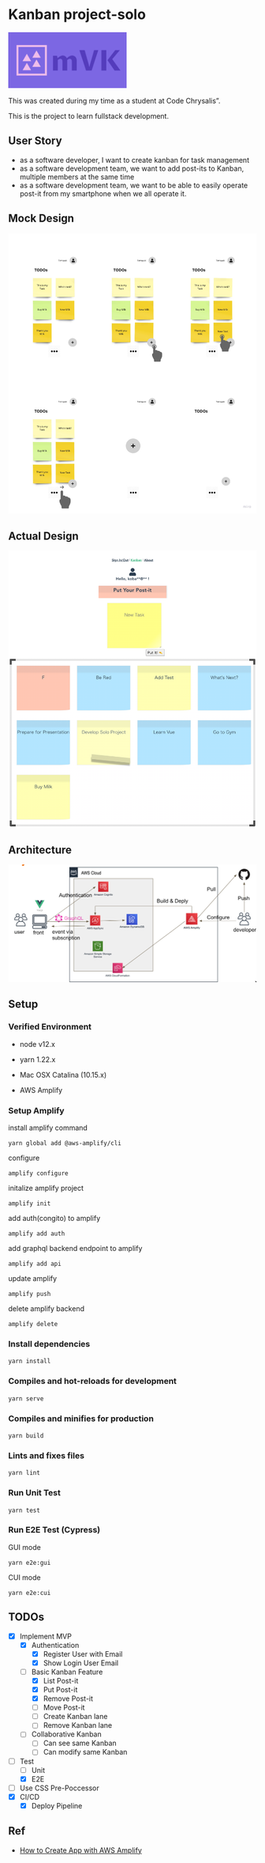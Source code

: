 # Kanban project-solo

<img src="./logo.png" width=240px/>

This was created during my time as a student at Code Chrysalis”.

This is the project to learn fullstack development.

## User Story
- as a software developer, I want to create kanban for task management
- as a software development team, we want to add post-its to Kanban, multiple members at the same time
- as a software development team, we want to be able to easily operate post-it from my smartphone when we all operate it.

## Mock Design
![](./MVP-mock.jpg)

## Actual Design
![](./screen.png)

## Architecture
![](./architecture.png)

## Setup

### Verified Environment
- node v12.x
- yarn 1.22.x

- Mac OSX Catalina (10.15.x)
- AWS Amplify

### Setup Amplify

install amplify command

```
yarn global add @aws-amplify/cli
```

configure

```
amplify configure
```

initalize amplify project

```
amplify init
```

add auth(congito) to amplify

```
amplify add auth
```

add graphql backend endpoint to amplify

```
amplify add api
```

update amplify

```
amplify push
```

delete amplify backend

```
amplify delete
```

### Install dependencies
```
yarn install
```

### Compiles and hot-reloads for development
```
yarn serve
```

### Compiles and minifies for production
```
yarn build
```

### Lints and fixes files
```
yarn lint
```

### Run Unit Test
```
yarn test
```

### Run E2E Test (Cypress)

GUI mode

```
yarn e2e:gui
```

CUI mode

```
yarn e2e:cui
```

## TODOs
- [x] Implement MVP
    - [x] Authentication
        - [x] Register User with Email
        - [x] Show Login User Email
    - [ ] Basic Kanban Feature
        - [x] List Post-it
        - [x] Put Post-it
        - [x] Remove Post-it
        - [ ] Move Post-it
        - [ ] Create Kanban lane
        - [ ] Remove Kanban lane
    - [ ] Collaborative Kanban
        - [ ] Can see same Kanban
        - [ ] Can modify same Kanban
- [ ] Test
    - [ ] Unit
    - [x] E2E
- [ ] Use CSS Pre-Poccessor
- [x] CI/CD
    - [x] Deploy Pipeline

## Ref
- [How to Create App with AWS Amplify](https://aws.amazon.com/jp/builders-flash/202008/amplify-crud-app/)

